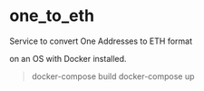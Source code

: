 # one_to_eth
Service to convert One Addresses to ETH format

on an OS with Docker installed.

> docker-compose build
> docker-compose up

